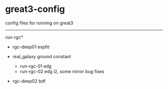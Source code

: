 great3-config
=============

config files for running on great3

---------
run-rgc*
- rgc-deep01 expfit
- real_galaxy ground constant
    - run-rgc-01 edg
    - run-rgc-02 edg i2, some minor bug fixes

- rgc-deep02 bdf
